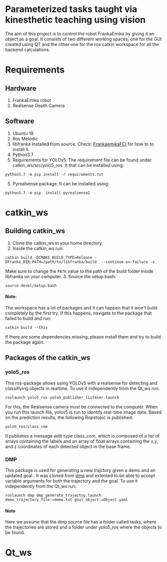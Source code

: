 # Parameterized tasks taught via kinesthetic teaching using vision

The aim of this project is to control the robot FrankaEmika by giving it an object as a goal. It consists of two different working spaces, one for the GUI created using QT and the other one for the ros catkin workspace for all the backend calculations. 

# Requirements
## Hardware
1. FrankaEmika robot
2. Realsense Depth Camera
## Software
1. Ubuntu 18 
2. Ros Melodic
3. libfranka installed from source. Check: [FrankaemikaFCI](https://frankaemika.github.io/docs/installation_linux.html#building-from-source) for how to to install it. 
3. Python3.7 
4. Requirements for YOLOv5. The requirement file can be found under catkin_ws/src/yolo5_ros. It that can be installed using: 
``` 
python3.7 -m pip install -r requirements.txt
```
5. Pyrealsense package. It can be installed using: 
``` 
python3.7 -m pip  install pyrealsense2
```
# catkin_ws
## Building catkin_ws
1. Clone the catkin_ws in your home directory.
2. Inside the catkin_ws run: 
```
catkin build -DCMAKE_BUILD_TYPE=Release -DFranka_DIR:PATH=/path/to/libfranka/build  --continue-on-failure -s
```
Make sure to change the ```PATH``` value to the path of the build folder inside libfranka on your computer. 
3. Source the setup.bash: 
```
source devel/setup.bash
```


#### Note: 
The workspace has a lot of packages and it can happen that it won't build completely by the first try. If this happens, navigate to the package that failed to build and run: 
```
catkin build --this
```
If there are some dependencies missing, please install them and try to build the package again.

## Packages of the catkin_ws
### yolo5_ros
This ros-package allows using YOLOv5 with a realsense for detecting and classifiying objects in realtime. To use it independently from the Qt_ws run:
``` 
roslaunch yolo5_ros yolo5_publisher_listener.launch
```
For this, the Realsense camera must be connected to the computer. When you run this launch file, yolov5 is run to identify real-time image data. Based on the prediction results, the following Ropstopic is published: 
``` 
yolo5_ros/class_com
``` 
It publishes a message with type class_com, which is composed of a list of arrays containing the labels and an array of float arrays containing the x,y, and z coordinates of each detected object in the base frame. 

### DMP
 This package is used for generating a new trajctory given a demo and an updated goal . It was cloned from [dmp](https://github.com/sniekum/dmp) and extented to be able to accept variable arguments for both the trajectory and the goal. To use it independently from the Qt_ws run:
```
roslaunch dmp dmp_generate_trajectoy.launch demo_trajectory_file:=demo.txt goal_object:=Object.yaml
```
#### Note
Here we assume that the dmp source file has a folder called tasks, where the trajectories are stored and a folder under yolo5_ros where the objects to be found. 

# Qt_ws
